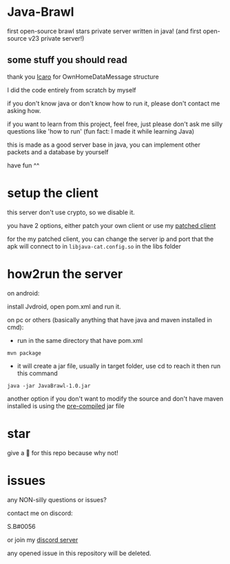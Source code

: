# Java-Brawl
first open-source brawl stars private server written in java! (and first open-source v23 private server!)
## some stuff you should read
thank you [Icaro](https://github.com/IsaaSooBarr) for OwnHomeDataMessage structure

I did the code entirely from scratch by myself

if you don't know java or don't know how to run it, please don't contact me asking how.

if you want to learn from this project, feel free, just please don't ask me silly questions like 'how to run' (fun fact: I made it while learning Java)

this is made as a good server base in java, you can implement other packets and a database by yourself

have fun ^^

# setup the client 
this server don't use crypto, so we disable it. 

you have 2 options, either patch your own client or use my [patched client](https://www.mediafire.com/file/c79cm3v7cdyvevx/BrawlStars-v23.apk/file)

for the my patched client, you can change the server ip and port that the apk will connect to in `libjava-cat.config.so` in the libs folder

# how2run the server 
on android:

install Jvdroid, open pom.xml and run it.

on pc or others (basically anything that have java and maven installed in cmd):

- run in the same directory that have pom.xml
```
mvn package
```
- it will create a jar file, usually in target folder, use cd to reach it then run this command
```
java -jar JavaBrawl-1.0.jar
```

another option if you don't want to modify the source and don't have maven installed is using the [pre-compiled](https://github.com/SB-9838/Java-Brawl/tree/main/pre-compiled) jar file

# star
give a 🌟 for this repo because why not!

# issues
any NON-silly questions or issues?

contact me on discord:

S.B#0056

or join my [discord server](https://discord.gg/b2ejYcJjqA)

any opened issue in this repository will be deleted.
